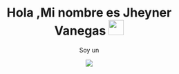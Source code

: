 <h1 align="center"><b>Hola ,Mi nombre es Jheyner Vanegas </b><img src="https://media.giphy.com/media/hvRJCLFzcasrR4ia7z/giphy.gif" width="35"></h1>
<p align="center"> Soy un </p>
<p align="center"> <a href="https://github.com/DenverCoder1/readme-typing-svg"><img src="https://readme-typing-svg.herokuapp.com?font=Time+New+Roman&color=cyan&size=25&center=true&vCenter=true&width=700&height=100&lines=Estudiante+de+Analisis+y+desarrollo+de+software,;Autodidacta,;Diseñador+de+paginas+webs,;Full+stack,;Un+placer..<3"></a> </p>


